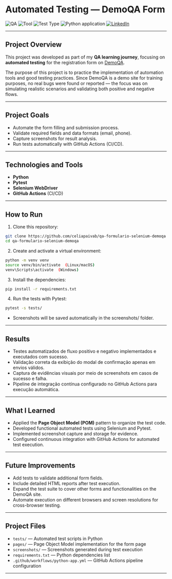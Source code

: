 # Automated Testing — DemoQA Form

![QA](https://img.shields.io/badge/Testing-Automation-blue)
![Tool](https://img.shields.io/badge/Selenium-Python-green)
![Test Type](https://img.shields.io/badge/Testing-Functional-lightgrey)
![Python application](https://github.com/celiapaivab/qa-formulario-selenium-demoqa/actions/workflows/python-app.yml/badge.svg?branch=main)
[![LinkedIn](https://img.shields.io/badge/LinkedIn-Profile-blue?style=flat&logo=linkedin)](https://www.linkedin.com/in/celia-bruno)


---

## Project Overview

This project was developed as part of my **QA learning journey**, focusing on **automated testing** for the registration form on [DemoQA](https://demoqa.com/automation-practice-form).

The purpose of this project is to practice the implementation of automation tools and good testing practices. Since DemoQA is a demo site for training purposes, no real bugs were found or reported — the focus was on simulating realistic scenarios and validating both positive and negative flows.

---

## Project Goals

- Automate the form filling and submission process.
- Validate required fields and data formats (email, phone).
- Capture screenshots for result analysis.
- Run tests automatically with GitHub Actions (CI/CD).

---

## Technologies and Tools

- **Python**
- **Pytest**
- **Selenium WebDriver**
- **GitHub Actions** (CI/CD)

---

## How to Run

1. Clone this repository:
  ```bash
  git clone https://github.com/celiapaivab/qa-formulario-selenium-demoqa
  cd qa-formulario-selenium-demoqa
  ```
  
2. Create and activate a virtual environment:
  ```bash  
  python -m venv venv  
  source venv/bin/activate  (Linux/macOS)  
  venv\Scripts\activate  (Windows)
  ```
  
3. Install the dependencies:
  ```bash
  pip install -r requirements.txt
  ```
  
4. Run the tests with Pytest:
  ```bash
  pytest -s tests/
  ```
- Screenshots will be saved automatically in the screenshots/ folder.

---

## Results

- Testes automatizados de fluxo positivo e negativo implementados e executados com sucesso.  
- Validação correta da exibição do modal de confirmação apenas em envios válidos.  
- Captura de evidências visuais por meio de screenshots em casos de sucesso e falha.  
- Pipeline de integração contínua configurado no GitHub Actions para execução automática.

---

## What I Learned

- Applied the **Page Object Model (POM)** pattern to organize the test code.
- Developed functional automated tests using Selenium and Pytest.
- Implemented screenshot capture and storage for evidence.
- Configured continuous integration with GitHub Actions for automated test execution.

---

## Future Improvements

- Add tests to validate additional form fields.
- Include detailed HTML reports after test execution.
- Expand the test suite to cover other forms and functionalities on the DemoQA site.
- Automate execution on different browsers and screen resolutions for cross-browser testing.

---

## Project Files

- `tests/` — Automated test scripts in Python  
- `pages/` — Page Object Model implementation for the form page  
- `screenshots/` — Screenshots generated during test execution  
- `requirements.txt` — Python dependencies list  
- `.github/workflows/python-app.yml` — GitHub Actions pipeline configuration

---
